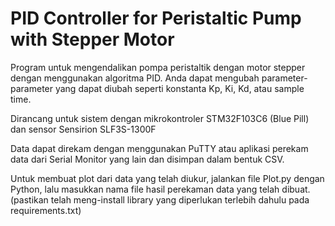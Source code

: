 # PID Controller for Peristaltic Pump with Stepper Motor

Program untuk mengendalikan pompa peristaltik dengan motor stepper dengan menggunakan algoritma PID. Anda dapat mengubah parameter-parameter yang dapat diubah seperti konstanta Kp, Ki, Kd, atau sample time.

Dirancang untuk sistem dengan mikrokontroler STM32F103C6 (Blue Pill) dan sensor Sensirion SLF3S-1300F

Data dapat direkam dengan menggunakan PuTTY atau aplikasi perekam data dari Serial Monitor yang lain dan disimpan dalam bentuk CSV.

Untuk membuat plot dari data yang telah diukur, jalankan file Plot.py dengan Python, lalu masukkan nama file hasil perekaman data yang telah dibuat.
(pastikan telah meng-install library yang diperlukan terlebih dahulu pada requirements.txt)